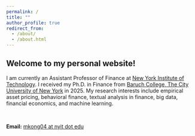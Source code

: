 ```yaml
---
permalink: /
title: ""
author_profile: true
redirect_from: 
  - /about/
  - /about.html
---
```


<h2>Welcome to my personal website!</h2>

I am currently an Assistant Professor of Finance at [New York Institute of Technology](https://www.nyit.edu/academics/management/). I received my Ph.D. in Finance from [Baruch College, The City University of New York](https://www.baruch.cuny.edu/) in 2025.
My research interests include empirical asset pricing, behavioral finance, textual analysis in finance, big data, financial economics, and machine learning.


<p>&nbsp;</p>

**Email:** [mkong04 at nyit dot edu](mkong04@nyit.edu)
